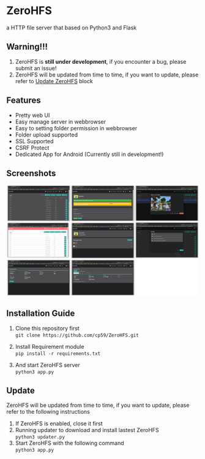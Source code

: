 # ZeroHFS
a HTTP file server that based on Python3 and Flask

## **Warning!!!**
1. ZeroHFS is **still under development**, if you encounter a bug, please submit an issue!  
2. ZeroHFS will be updated from time to time, if you want to update, please refer to [Update ZeroHFS](#Update) block

## Features
 - Pretty web UI
 - Easy manage server in webbrowser
 - Easy to setting folder permission in webbrowser
 - Folder upload supported
 - SSL Supported
 - CSRF Protect
 - Dedicated App for Android (Currently still in development!)  

## Screenshots
![Screenshots](screenshots.png)

## Installation Guide
1. Clone this repository first  
`git clone https://github.com/cp59/ZeroHFS.git`  
   
2. Install Requirement module  
`pip install -r requirements.txt`  
   
3. And start ZeroHFS server  
`python3 app.py`
 
## Update
ZeroHFS will be updated from time to time, if you want to update, please refer to the following instructions  
   
1. If ZeroHFS is enabled, close it first  
2. Running updater to download and install lastest ZeroHFS  
`python3 updater.py`  
3. Start ZeroHFS with the following command  
`python3 app.py`
